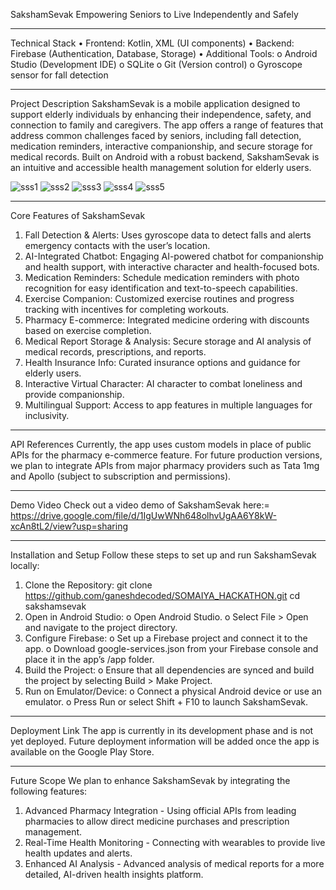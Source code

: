 SakshamSevak
Empowering Seniors to Live Independently and Safely
______________
Technical Stack
•	Frontend: Kotlin, XML (UI components)
•	Backend: Firebase (Authentication, Database, Storage)
•	Additional Tools:
o	Android Studio (Development IDE)
o	SQLite 
o	Git (Version control)
o	Gyroscope sensor for fall detection
______________
Project Description
SakshamSevak is a mobile application designed to support elderly individuals by enhancing their independence, safety, and connection to family and caregivers. The app offers a range of features that address common challenges faced by seniors, including fall detection, medication reminders, interactive companionship, and secure storage for medical records. Built on Android with a robust backend, SakshamSevak is an intuitive and accessible health management solution for elderly users.

![sss1](https://github.com/user-attachments/assets/be23868e-7bf4-4bd0-a358-de0ad193f6ab)
![sss2](https://github.com/user-attachments/assets/2f44b1fc-6b4c-4da9-bb9c-9dce395edc7c)
![sss3](https://github.com/user-attachments/assets/5723cf00-94e8-4b30-a4fe-6811fb5ded72)
![sss4](https://github.com/user-attachments/assets/7bd66ae1-b71b-4cfa-9e5a-97dbc666954b)
![sss5](https://github.com/user-attachments/assets/1b2f11b8-a06b-472b-be71-5c0fbfedb18c)

______________
Core Features of SakshamSevak
1.	Fall Detection & Alerts: Uses gyroscope data to detect falls and alerts emergency contacts with the user’s location.
2.	AI-Integrated Chatbot: Engaging AI-powered chatbot for companionship and health support, with interactive character and health-focused bots.
3.	Medication Reminders: Schedule medication reminders with photo recognition for easy identification and text-to-speech capabilities.
4.	Exercise Companion: Customized exercise routines and progress tracking with incentives for completing workouts.
5.	Pharmacy E-commerce: Integrated medicine ordering with discounts based on exercise completion.
6.	Medical Report Storage & Analysis: Secure storage and AI analysis of medical records, prescriptions, and reports.
7.	Health Insurance Info: Curated insurance options and guidance for elderly users.
8.	Interactive Virtual Character: AI character to combat loneliness and provide companionship.
9.	Multilingual Support: Access to app features in multiple languages for inclusivity.
______________
API References
Currently, the app uses custom models in place of public APIs for the pharmacy e-commerce feature. For future production versions, we plan to integrate APIs from major pharmacy providers such as Tata 1mg and Apollo (subject to subscription and permissions).
______________
Demo Video
Check out a video demo of SakshamSevak here:= https://drive.google.com/file/d/1IgUwWNh648olhvUgAA6Y8kW-xcAn8tL2/view?usp=sharing
______________
Installation and Setup
Follow these steps to set up and run SakshamSevak locally:
1.	Clone the Repository:
git clone https://github.com/ganeshdecoded/SOMAIYA_HACKATHON.git
cd sakshamsevak
2.	Open in Android Studio:
o	Open Android Studio.
o	Select File > Open and navigate to the project directory.
3.	Configure Firebase:
o	Set up a Firebase project and connect it to the app.
o	Download google-services.json from your Firebase console and place it in the app’s /app folder.
4.	Build the Project:
o	Ensure that all dependencies are synced and build the project by selecting Build > Make Project.
5.	Run on Emulator/Device:
o	Connect a physical Android device or use an emulator.
o	Press Run or select Shift + F10 to launch SakshamSevak.
______________
Deployment Link
The app is currently in its development phase and is not yet deployed. Future deployment information will be added once the app is available on the Google Play Store.
______________
Future Scope
We plan to enhance SakshamSevak by integrating the following features:
1.	Advanced Pharmacy Integration - Using official APIs from leading pharmacies to allow direct medicine purchases and prescription management.
2.	Real-Time Health Monitoring - Connecting with wearables to provide live health updates and alerts.
3.	Enhanced AI Analysis - Advanced analysis of medical reports for a more detailed, AI-driven health insights platform.
